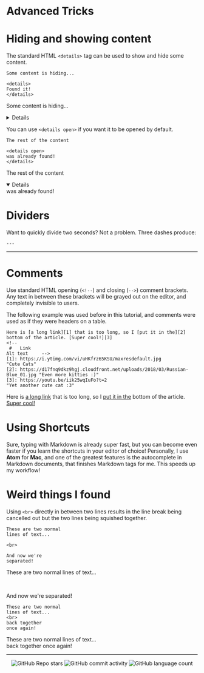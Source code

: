 # Advanced Tricks

# Hiding and showing content

The standard HTML `<details>` tag can be used to show and hide some content.

```
Some content is hiding...

<details>
Found it!
</details>
```

Some content is hiding...

<details>
Found it!
</details>

You can use `<details open>` if you want it to be opened by default.

```
The rest of the content

<details open>
was already found!
</details>
```

The rest of the content

<details open>
was already found!
</details>

# Dividers

Want to quickly divide two seconds? Not a problem. Three dashes produce:

```
---
```

---

# Comments

Use standard HTML opening (`<!--`) and closing (`-->`) comment brackets. Any text in between these brackets will be grayed out on the editor, and completely invisible to users.

The following example was used before in this tutorial, and comments were used as if they were headers on a table.

```
Here is [a long link][1] that is too long, so I [put it in the][2] bottom of the article. [Super cool!][3]             
<!--
 #   Link                                                                      Alt text     -->
[1]: https://i.ytimg.com/vi/uHKfrz65KSU/maxresdefault.jpg                      "Cute Cats"
[2]: https://d17fnq9dkz9hgj.cloudfront.net/uploads/2018/03/Russian-Blue_01.jpg "Even more kitties :)"
[3]: https://youtu.be/iik25wqIuFo?t=2                                          "Yet another cute cat :3"
```

Here is [a long link][1] that is too long, so I [put it in the][2] bottom of the article. [Super cool!][3]             
<!--
 #   Link                                                                      Alt text     -->
[1]: https://i.ytimg.com/vi/uHKfrz65KSU/maxresdefault.jpg                      "Cute Cats"
[2]: https://d17fnq9dkz9hgj.cloudfront.net/uploads/2018/03/Russian-Blue_01.jpg "Even more kitties :)"
[3]: https://youtu.be/iik25wqIuFo?t=2                                          "Yet another cute cat :3"

# Using Shortcuts

Sure, typing with Markdown is already super fast, but you can become even faster if you learn the shortcuts in your editor of choice! Personally, I use **Atom** for **Mac**, and one of the greatest features is the autocomplete in Markdown documents, that finishes Markdown tags for me. This speeds up my workflow!

<!-- WHY DOESNT IT WORK

# Formulas

```
You can use $$\LaTeX$$ to typeset formulas. A formula can be displayed inline, e.g. $$e=mc^2$$, or as a block:
$$\int_\Omega \nabla u \cdot \nabla v~dx = \int_\Omega fv~dx$$
Also check out this [LaTeX introduction](https://en.wikibooks.org/wiki/LaTeX/Mathematics).
```

You can use $$\LaTeX$$ to typeset formulas. A formula can be displayed inline, e.g. $$e=mc^2$$, or as a block:
$$\int_\Omega \nabla u \cdot \nabla v~dx = \int_\Omega fv~dx$$
Also check out this [LaTeX introduction](https://en.wikibooks.org/wiki/LaTeX/Mathematics).

###### Credit to the Formulas section: [PaperHive.org](https://paperhive.org/help/markdown) -->

# Weird things I found

Using `<br>` directly in between two lines results in the line break being cancelled out but the two lines being squished together.

```
These are two normal
lines of text...

<br>

And now we're
separated!
```

These are two normal
lines of text...

<br>

And now we're
separated!

```
These are two normal
lines of text...
<br>
back together
once again!
```

These are two normal
lines of text...
<br>
back together
once again!


<!-- Footer -->

---

<p align="center">
  <img alt="GitHub Repo stars" src="https://img.shields.io/github/stars/frogweezer/formatting?style=for-the-badge">
  <img alt="GitHub commit activity" src="https://img.shields.io/github/commit-activity/m/frogweezer/formatting?style=for-the-badge">
  <img alt="GitHub language count" src="https://img.shields.io/github/languages/count/frogweezer/formatting?style=for-the-badge">
</p>
